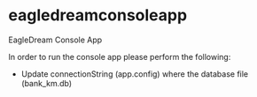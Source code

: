 # eagledreamconsoleapp
EagleDream Console App

In order to run the console app please perform the following:
- Update connectionString (app.config) where the database file (bank_km.db)
